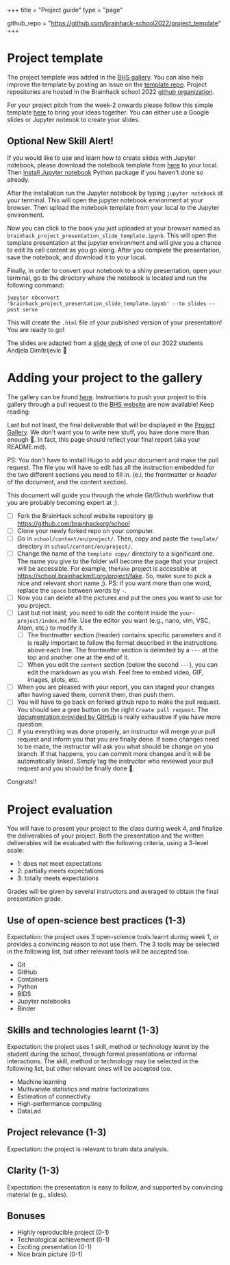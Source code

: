 +++
title = "Project guide"
type = "page"

github_repo = "https://github.com/brainhack-school2022/project_template"
+++

# Project template

The project template was added in the [BHS gallery](https://school.brainhackmtl.org/project/template/). You can also help improve the template by posting an issue on the [template repo](https://github.com/brainhack-school2022/project_template/issues). Project repositories are hosted in the Brainhack school 2022 [github organization](https://github.com/brainhack-school2022).

For your project pitch from the week-2 onwards please follow this simple template [here]((https://github.com/brainhackorg/school/tree/master/content/en/project_guide/brainhack_project_presentation_slide_template.html)) to bring your ideas together. You can either use a Google slides or Jupyter noteook to create your slides.

## Optional New Skill Alert! 
If you would like to use and learn how to create slides with Jupyter notebook, please download the notebook template from [here](https://github.com/brainhackorg/school/tree/master/content/en/project_guide/brainhack_project_presentation_slide_template.ipynb) to your local. Then [install Jupyter notebook](https://jupyter.org/install) Python package if you haven't done so already. 

After the installation run the Jupyter notebook by typing `jupyter notebook` at your terminal. This will open the jupyter notebook envionment at your browser. Then upload the notebook template from your local to the Jupyter environment. 

Now you can click to the book you just uploaded at your browser named as `brainhack_project_presentation_slide_template.ipynb`. This will open the template presentation at the jupyter environment and will give you a chance to edit its cell content as you go along. After you complete the presentation, save the notebook, and download it to your local. 

Finally, in order to convert your notebook to a shiny presentation, open your terminal, go to the directory where the notebook is located and run the following command:

 `jupyter nbconvert 'brainhack_project_presentation_slide_template.ipynb' --to slides --post serve`

 This will create the `.html` file of your published version of your presentation! You are ready to go! 

 The slides are adapted from a [slide deck](https://github.com/brainhack-school2022/dimitrijevic_project/blob/main/project_presentation.ipynb) of one of our 2022 students Andjela Dimitrijevic :tada:


# Adding your project to the gallery

The gallery can be found [here](project). Instructions to push your project to this gallery through a pull request to the [BHS website](https://github.com/brainhackorg/school) are now available! Keep reading:

Last but not least, the final deliverable that will be displayed in the [Project Gallery](https://school.brainhackmtl.org/project). We don't want you to write new stuff, you have done more than enough :raised_hands:. In fact, this page should reflect your final report (aka your README.md).

PS: You don't have to install Hugo to add your document and make the pull request. The file you will have to edit has all the instruction embedded for the two different sections you need to fill in. (e.i, the frontmatter or *header* of the document, and the content section).

This document will guide you through the whole Git/Github workflow that you are probably becoming expert at ;).

- [ ] Fork the BrainHack school website repository @ https://github.com/brainhackorg/school
- [ ] Clone your newly forked repo on your computer.
- [ ] Go in `school/content/en/project/`. Then, copy and paste the `template/` directory in `school/content/en/project/`.
- [ ] Change the name of the `template copy/` directory to a significant one. The name you give to the folder will become the page that your project will be accessible. For example, the`fake` project is accessible at https://school.brainhackmtl.org/project/fake. So, make sure to pick a nice and relevant short name ;). PS: if you want more than one word, replace the `space` between words by `-`.
- [ ] Now you can delete all the pictures and put the ones you want to use for you project.
- [ ] Last but not least, you need to edit the content inside the `your-project/index.md` file. Use the editor you want (e.g., nano, vim, VSC, Atom, etc.) to modify it.
  - [ ] The frontmatter section (header) contains specific parameters and it is really important to follow the format described in the instructions above each line. The frontmatter section is delimited by a `---` at the top and another one at the end of it.
  - [ ] When you edit the `content` section (below the second `---`), you can edit the markdown as you wish. Feel free to embed video, GIF, images, plots, etc.
- [ ] When you are pleased with your report, you can staged your changes after having saved them, commit them, then push them.
- [ ] You will have to go back on forked github repo to make the pull request. You should see a gree button on the right `Create pull request`. The [documentation provided by GitHub](https://help.github.com/en/github/collaborating-with-issues-and-pull-requests/creating-a-pull-request) is really exhaustive if you have more question.
- [ ] If you everything was done properly, an instructor will merge your pull request and inform you that you are finally done. If some changes need to be made, the instructor will ask you what should be change on you branch. If that happens, you can commit more changes and it will be automatically linked. Simply tag the instructor who reviewed your pull request and you should be finally done :tada:.

Congrats!!


# Project evaluation

You will have to present your project to the class during week 4, and finalize the deliverables of your project. Both the presentation and the written deliverables will be evaluated with the following criteria, using a 3-level scale:

* 1: does not meet expectations
* 2: partially meets expectations
* 3: totally meets expectations

Grades will be given by several instructors and averaged to obtain the
final presentation grade.

## Use of open-science best practices (1-3)

Expectation: the project uses 3 open-science tools learnt during week 1, or
provides a convincing reason to not use them. The 3 tools may be selected
in the following list, but other relevant tools will be accepted too.

* Git
* GitHub
* Containers
* Python
* BIDS
* Jupyter notebooks
* Binder

## Skills and technologies learnt (1-3)

Expectation: the project uses 1 skill, method or technology learnt by the
student during the school, through formal presentations or informal
interactions. The skill, method or technology may be selected in the following list,
but other relevant ones will be accepted too.

* Machine learning
* Multivariate statistics and matrix factorizations
* Estimation of connectivity
* High-performance computing
* DataLad

## Project relevance (1-3)

Expectation: the project is relevant to brain data analysis.

## Clarity (1-3)

Expectation: the presentation is easy to follow, and supported by
convincing material (e.g., slides).

## Bonuses

* Highly reproducible project (0-1)
* Technological achievement (0-1)
* Exciting presentation (0-1)
* Nice brain picture (0-1)
